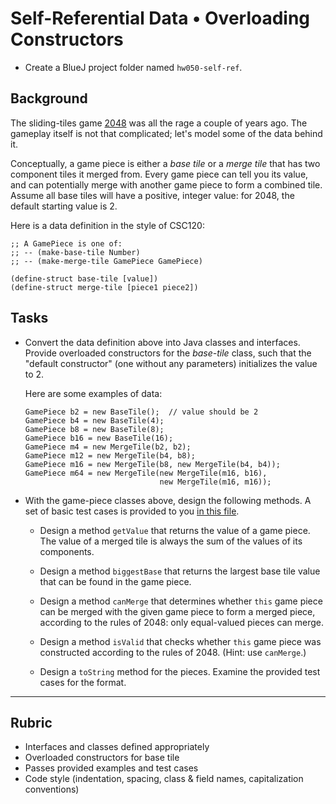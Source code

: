 # Self-Referential Data • Overloading Constructors

- Create a BlueJ project folder named `hw050-self-ref`.

## Background

The sliding-tiles game [2048](https://gabrielecirulli.github.io/2048/) was all the rage a couple of years ago. The gameplay itself is not that complicated; let's model some of the data behind it.

Conceptually, a game piece is either a *base tile* or a *merge tile* that has two component tiles it merged from. Every game piece can tell you its value, and can potentially merge with another game piece to form a combined tile. Assume all base tiles will have a positive, integer value: for 2048, the default starting value is 2.

Here is a data definition in the style of CSC120:

    ;; A GamePiece is one of:
    ;; -- (make-base-tile Number)
    ;; -- (make-merge-tile GamePiece GamePiece)
     
    (define-struct base-tile [value])
    (define-struct merge-tile [piece1 piece2])


## Tasks

- Convert the data definition above into Java classes and interfaces. Provide overloaded constructors for the _base-tile_ class, such that the "default constructor" (one without any parameters) initializes the value to 2.

  Here are some examples of data:

      GamePiece b2 = new BaseTile();  // value should be 2
      GamePiece b4 = new BaseTile(4);
      GamePiece b8 = new BaseTile(8);
      GamePiece b16 = new BaseTile(16);
      GamePiece m4 = new MergeTile(b2, b2);
      GamePiece m12 = new MergeTile(b4, b8);
      GamePiece m16 = new MergeTile(b8, new MergeTile(b4, b4));
      GamePiece m64 = new MergeTile(new MergeTile(m16, b16),
                                    new MergeTile(m16, m16));

- With the game-piece classes above, design the following methods. A set of basic test cases is provided to you [in this file](Game2048Tests.java).

  - Design a method `getValue` that returns the value of a game piece. The value of a merged tile is always the sum of the values of its components.
  
  - Design a method `biggestBase` that returns the largest base tile value that can be found in the game piece.

  - Design a method `canMerge` that determines whether `this` game piece can be merged with the given game piece to form a merged piece, according to the rules of 2048: only equal-valued pieces can merge.

  - Design a method `isValid` that checks whether `this` game piece was constructed according to the rules of 2048. (Hint: use `canMerge`.)

  - Design a `toString` method for the pieces. Examine the provided test cases for the format.


---

## Rubric

- Interfaces and classes defined appropriately
- Overloaded constructors for base tile
- Passes provided examples and test cases
- Code style (indentation, spacing, class & field names, capitalization conventions)

